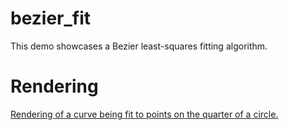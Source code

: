 # bezier_fit

This demo showcases a Bezier least-squares fitting algorithm.

# Rendering

[Rendering of a curve being fit to points on the quarter of a circle.](rendering.gif)
